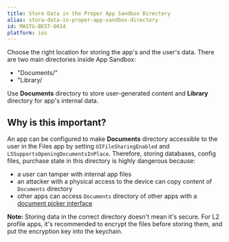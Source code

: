 ```yaml
---
title: Store Data in the Proper App Sandbox Directory
alias: stora-data-in-proper-app-sandbox-directory
id: MASTG-BEST-0014
platform: ios
---
```


Choose the right location for storing the app's and the user's data. There are two main directories inside App Sandbox:

- "Documents/"
- "Library/

Use **Documents** directory to store user-generated content and **Library** directory for app's internal data. 

## Why is this important?

An app can be configured to make **Documents** directory accessible to the user in the Files app by setting `UIFileSharingEnabled` and `LSSupportsOpeningDocumentsInPlace`. Therefore, storing databases, config files, purchase state in this directory is highly dangerous because:

- a user can tamper with internal app files
- an attacker with a physical access to the device can copy content of `Documents` directory
- other apps can access `Documents` directory of other apps with a [document picker interface](https://developer.apple.com/documentation/uikit/uidocumentpickerviewcontroller)

**Note:**  Storing data in the correct directory doesn't mean it's secure. For L2 profile apps, it's recommended to encrypt the files before storing them, and put the encryption key into the keychain.
